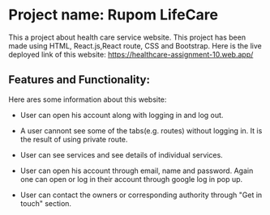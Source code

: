 # Project name: Rupom LifeCare

This a project about health care service website. This project has been made using HTML, React.js,React route, CSS and Bootstrap. Here is the live deployed link of this website: https://healthcare-assignment-10.web.app/ 

## Features and Functionality:

Here ares some information about this website:

* User can open his account along with logging in and log out.

* A user cannont see some of the tabs(e.g. routes) without logging in. It is the result of using private route.

* User can see services and see details of individual services.

* User can open his account through email, name and password. Again one can open or log in their account through google log in pop up.

* User can contact the owners or corresponding authority through "Get in touch" section.

